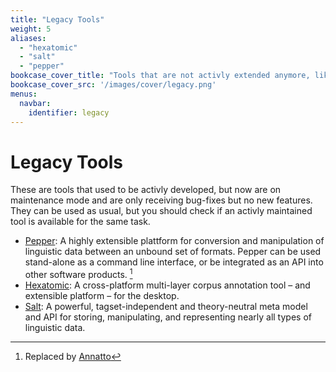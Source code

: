 ```yaml
---
title: "Legacy Tools"
weight: 5
aliases:
  - "hexatomic"
  - "salt"
  - "pepper"
bookcase_cover_title: "Tools that are not activly extended anymore, like Salt and Pepper"
bookcase_cover_src: '/images/cover/legacy.png'
menus:
  navbar:
    identifier: legacy
---
```


# Legacy Tools

These are tools that used to be activly developed, but now are on maintenance mode and are only receiving bug-fixes but no new features.
They can be used as usual, but you should check if an activly maintained tool is available for the same task.

- [Pepper](../archive-2015-2025/pepper/): A highly extensible plattform for conversion and manipulation of linguistic data between an unbound set of formats. Pepper can be used stand-alone as a command line interface, or be integrated as an API into other software products. [^annatto]
- [Hexatomic](../archive-2015-2025/hexatomic/):  A cross-platform multi-layer corpus annotation tool – and extensible platform – for the desktop.
- [Salt](../archive-2015-2025/salt/): A powerful, tagset-independent and theory-neutral meta model and API for storing, manipulating, and representing nearly all types of linguistic data.

[^annatto]: Replaced by [Annatto](/annatto)
